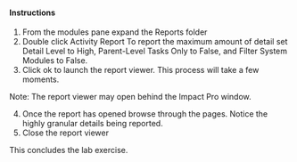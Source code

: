#### Instructions

1. From the modules pane expand the Reports folder
2. Double click Activity Report
To report the maximum amount of detail set Detail Level to High, Parent-Level Tasks Only to False, and Filter System Modules to False. 
3. Click ok to launch the report viewer. This process will take a few moments. 

Note: The report viewer may open behind the Impact Pro window. 

4. Once the report has opened browse through the pages. Notice the highly granular details being reported. 
5. Close the report viewer

This concludes the lab exercise.
